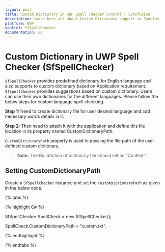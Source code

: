 ```yaml
---
layout: post
title: Custom Dictionary in UWP Spell Checker control | Syncfusion
description: Learn here all about Custom Dictionary support in Syncfusion UWP Spell Checker (SfSpellChecker) control and more.
platform: UWP
control: SfSpellChecker
documentation: ug
---
```


# Custom Dictionary in UWP Spell Checker (SfSpellChecker)

`SfSpellChecker` provides predefined dictionary for English language and also supports to custom dictionary based on Application requirement. `SfSpellChecker` provides suggestions based on custom dictionary. Users can use their own dictionaries for the different languages. Please follow the below steps for custom language spell checking.

**Step 1:** Need to create dictionary file for user desired language and add necessary words details in it. 
 
**Step 2:** Then need to attach it with the application and define this file location in its property named CustomDictionaryPath. 
 
`CustomDictionaryPath` property is used to passing the file path of the user defined custom dictionary.

>**Note:** The BuildAction of dictionary file should set as "Content".

## Setting CustomDictionaryPath

Create a `SfSpellChecker` instance and set the `CustomDictionaryPath` as given in the below code.

{% tabs %}

{% highlight C# %}

SfSpellChecker SpellCheck = new SfSpellChecker(); 

SpellCheck.CustomDictionaryPath = "custom.txt";

{% endhighlight %}

{% endtabs %}
